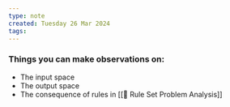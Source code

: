 ```yaml
---
type: note
created: Tuesday 26 Mar 2024
tags: 
---
```

### Things you can make observations on:
- The input space
- The output space
- The consequence of rules in [[🌸 Rule Set Problem Analysis]]